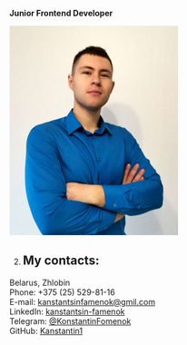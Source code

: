 **Junior Frontend Developer**

![MyPhoto](img/myPhoto.jpg)

2. ## My contacts:
Belarus, Zhlobin  
Phone: +375 (25) 529-81-16  
E-mail: kanstantsinfamenok@gmil.com  
LinkedIn: [kanstantsin-famenok](https://www.linkedin.com/in/kanstantsin-famenok-24934923b)    
Telegram: [@KonstantinFomenok](https://t.me/KonstantinFomenok)   
GitHub: [Kanstantin1](https://github.com/Kanstantin1)  